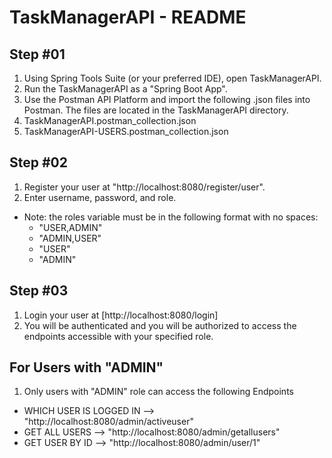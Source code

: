 
# TaskManagerAPI - README

## Step #01
1. Using Spring Tools Suite (or your preferred IDE), open TaskManagerAPI.
2. Run the TaskManagerAPI as a "Spring Boot App".
3. Use the Postman API Platform and import the following .json files into Postman. The files are located in the TaskManagerAPI directory.
  1. TaskManagerAPI.postman_collection.json
  2. TaskManagerAPI-USERS.postman_collection.json

## Step #02

1. Register your user at "http://localhost:8080/register/user".
2. Enter username, password, and role.
  - Note: the roles variable must be in the following format with no spaces:
    - "USER,ADMIN"
    - "ADMIN,USER"
    - "USER"
    - "ADMIN"

## Step #03
1. Login your user at [http://localhost:8080/login]
2. You will be authenticated and you will be authorized to access the endpoints accessible with your specified role.


## For Users with "ADMIN"  
1. Only users with "ADMIN" role can access the following Endpoints
  - WHICH USER IS LOGGED IN --> "http://localhost:8080/admin/activeuser"
  - GET ALL USERS --> "http://localhost:8080/admin/getallusers"
  - GET USER BY ID --> "http://localhost:8080/admin/user/1"

